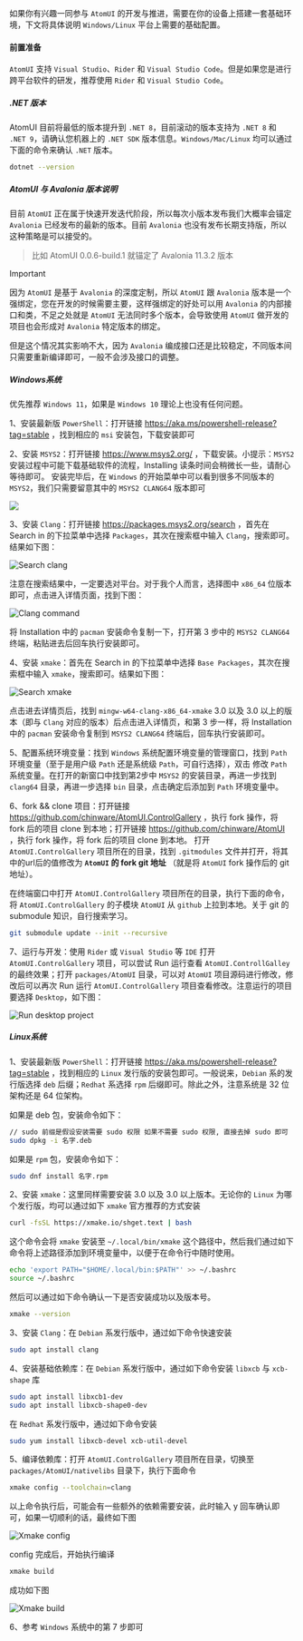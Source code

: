 如果你有兴趣一同参与 `AtomUI` 的开发与推进，需要在你的设备上搭建一套基础环境，下文将具体说明 `Windows/Linux` 平台上需要的基础配置。

#### 前置准备

`AtomUI` 支持 `Visual Studio`、`Rider` 和 `Visual Studio Code`。但是如果您是进行跨平台软件的研发，推荐使用 `Rider` 和 `Visual Studio Code`。

##### .NET 版本

AtomUI 目前将最低的版本提升到 `.NET 8`，目前滚动的版本支持为 `.NET 8` 和 `.NET 9`，请确认您机器上的 `.NET SDK` 版本信息。`Windows/Mac/Linux` 均可以通过下面的命令来确认 `.NET` 版本。

```bash
dotnet --version
```

##### AtomUI 与 Avalonia 版本说明

目前 `AtomUI` 正在属于快速开发迭代阶段，所以每次小版本发布我们大概率会锚定 `Avalonia` 已经发布的最新的版本。目前 `Avalonia`
也没有发布长期支持版，所以这种策略是可以接受的。
> 比如 AtomUI 0.0.6-build.1 就锚定了 Avalonia 11.3.2 版本

> [!IMPORTANT]
> 因为 `AtomUI` 是基于 `Avalonia` 的深度定制，所以 `AtomUI` 跟 `Avalonia` 版本是一个强绑定，您在开发的时候需要主要，这样强绑定的好处可以用
> `Avalonia` 的内部接口和类，不足之处就是 `AtomUI` 无法同时多个版本，会导致使用 `AtomUI` 做开发的项目也会形成对 `Avalonia`
> 特定版本的绑定。
>
> 但是这个情况其实影响不大，因为 `Avalonia` 编成接口还是比较稳定，不同版本间只需要重新编译即可，一般不会涉及接口的调整。

##### Windows系统

优先推荐 `Windows 11`，如果是 `Windows 10` 理论上也没有任何问题。

1、安装最新版 `PowerShell`：打开链接 https://aka.ms/powershell-release?tag=stable ，找到相应的 `msi` 安装包，下载安装即可

2、安装 `MSYS2`：打开链接 https://www.msys2.org/ ，下载安装。小提示：`MSYS2` 安装过程中可能下载基础软件的流程，Installing 读条时间会稍微长一些，请耐心等待即可。
安装完毕后，在 `Windows` 的开始菜单中可以看到很多不同版本的 `MSYS2`，我们只需要留意其中的 `MSYS2 CLANG64` 版本即可

![](./images/msys2-clang64.png)

3、安装 `Clang`：打开链接 https://packages.msys2.org/search ，首先在 Search in 的下拉菜单中选择 `Packages`，其次在搜索框中输入 `Clang`，搜索即可。结果如下图：

![Search clang](./images/search-clang.png)

注意在搜索结果中，一定要选对平台。对于我个人而言，选择图中 `x86_64` 位版本即可，点击进入详情页面，找到下图：

![Clang command](./images/clang-install-command.png)

将 Installation 中的 `pacman` 安装命令复制一下，打开第 3 步中的 `MSYS2 CLANG64` 终端，粘贴进去后回车执行安装即可。

4、安装 `xmake`：首先在 Search in 的下拉菜单中选择 `Base Packages`，其次在搜索框中输入 `xmake`，搜索即可。结果如下图：

![Search xmake](./images/search-xmake.png)

点击进去详情页后，找到 `mingw-w64-clang-x86_64-xmake` 3.0 以及 3.0 以上的版本（即与 `Clang` 对应的版本）后点击进入详情页，和第 3 步一样，将 Installation 中的
`pacman` 安装命令复制到 `MSYS2 CLANG64` 终端后，回车执行安装即可。

5、配置系统环境变量：找到 `Windows` 系统配置环境变量的管理窗口，找到 `Path` 环境变量（至于是用户级 `Path` 还是系统级 `Path`，可自行选择），双击
修改 `Path` 系统变量。在打开的新窗口中找到第2步中 `MSYS2` 的安装目录，再进一步找到 `clang64` 目录，再进一步选择 `bin` 目录，点击确定后添加到 `Path` 环境变量中。

6、fork && clone 项目：打开链接 https://github.com/chinware/AtomUI.ControlGallery ，执行 fork 操作，将 fork 后的项目 clone 到本地；打开链接 https://github.com/chinware/AtomUI ，执行 fork 操作，将 fork 后的项目 clone 到本地。
打开 `AtomUI.ControlGallery` 项目所在的目录，找到 `.gitmodules` 文件并打开，将其中的url后的值修改为 **`AtomUI` 的 fork git 地址** （就是将 `AtomUI` fork 操作后的 git 地址）。

在终端窗口中打开 `AtomUI.ControlGallery` 项目所在的目录，执行下面的命令，将 `AtomUI.ControlGallery` 的子模块 `AtomUI` 从 `github` 上拉到本地。关于 git 的 submodule 知识，自行搜索学习。

```bash
git submodule update --init --recursive
```

7、运行与开发：使用 `Rider` 或 `Visual Studio` 等 `IDE` 打开 `AtomUI.ControlGallery` 项目，可以尝试 Run 运行查看 `AtomUI.ControllGalley` 的最终效果；打开 `packages/AtomUI` 目录，可以对 `AtomUI` 项目源码进行修改，修改后可以再次 Run 运行 `AtomUI.ControlGallery`
项目查看修改。注意运行的项目要选择 `Desktop`，如下图：

![Run desktop project](./images/run-desktop-project.png)

##### Linux系统

1、安装最新版 `PowerShell`：打开链接 https://aka.ms/powershell-release?tag=stable ，找到相应的 `Linux` 发行版的安装包即可。一般说来，`Debian` 系的发行版选择 `deb` 后缀；`Redhat` 系选择 `rpm` 后缀即可。除此之外，注意系统是 32 位架构还是 64 位架构。

如果是 deb 包，安装命令如下：

```bash
// sudo 前缀是假设安装需要 sudo 权限 如果不需要 sudo 权限, 直接去掉 sudo 即可
sudo dpkg -i 名字.deb
```

如果是 `rpm` 包，安装命令如下：

```bash
sudo dnf install 名字.rpm
```

2、安装 `xmake`：这里同样需要安装 3.0 以及 3.0 以上版本。无论你的 `Linux` 为哪个发行版，均可以通过如下 `xmake` 官方推荐的方式安装

```bash
curl -fsSL https://xmake.io/shget.text | bash
```

这个命令会将 `xmake` 安装至 `~/.local/bin/xmake` 这个路径中，然后我们通过如下命令将上述路径添加到环境变量中，以便于在命令行中随时使用。

```bash
echo 'export PATH="$HOME/.local/bin:$PATH"' >> ~/.bashrc
source ~/.bashrc
```

然后可以通过如下命令确认一下是否安装成功以及版本号。

```bash
xmake --version
```

3、安装 `Clang`：在 `Debian` 系发行版中，通过如下命令快速安装

```bash
sudo apt install clang
```

4、安装基础依赖库：在 `Debian` 系发行版中，通过如下命令安装 `libxcb` 与 `xcb-shape` 库

```bash
sudo apt install libxcb1-dev
sudo apt install libxcb-shape0-dev
```

在 `Redhat` 系发行版中，通过如下命令安装

```bash
sudo yum install libxcb-devel xcb-util-devel
```

5、编译依赖库：打开 `AtomUI.ControlGallery` 项目所在目录，切换至 `packages/AtomUI/nativelibs` 目录下，执行下面命令

```bash
xmake config --toolchain=clang
```

以上命令执行后，可能会有一些额外的依赖需要安装，此时输入 y 回车确认即可，如果一切顺利的话，最终如下图

![Xmake config](./images/xmake-config.png)

config 完成后，开始执行编译

```bash
xmake build
```

成功如下图

![Xmake build](./images/xmake-build.png)

6、参考 `Windows` 系统中的第 7 步即可